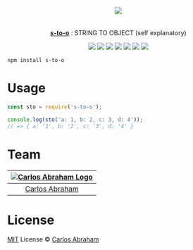 <p align="center" id="top">
	<a href="https://www.npmjs.com/package/str-to-arr"><img src="https://cdn.abraham.gq/projects/s-to-o/logo.svg"></a>
	<br>
	<br>
	<br>
	<a href="https://www.npmjs.com/package/s-to-o"><b>s-to-o</b></a>
	: STRING TO OBJECT (self explanatory)
</p>

<p align="center">
	<!-- Travis CI -->
	<a href="https://travis-ci.org/abranhe/s-to-o"><img src="https://img.shields.io/travis/abranhe/s-to-o.svg?logo=travis" /></a>
	<!-- LICENSE -->
	<a href="https://github.com/abranhe/s-to-o/blob/master/LICENSE"><img src="https://img.shields.io/github/license/abranhe/s-to-o.svg" /></a>
	<!-- NPM Version -->
	<a href="https://www.npmjs.com/package/s-to-o"><img src="https://img.shields.io/npm/v/s-to-o.svg" /></a>
	<!-- @abranhe -->
	<a href="https://github.com/abranhe"><img src="https://abranhe.com/badge.svg"></a>
	<!-- Cash me -->
	<a href="https://cash.me/$abranhe"><img src="https://cdn.abraham.gq/badges/cash-me.svg"></a>
	<!-- Patreon -->
	<a href="https://www.patreon.com/abranhe"><img src="https://cdn.abraham.gq/badges/patreon.svg" /></a>
	<!-- Paypal -->
	<a href="https://paypal.me/abranhe/10"><img src="https://cdn.abraham.gq/badges/paypal.svg" /></a>
</p>


```
npm install s-to-o
```

# Usage

```js
const sto = require('s-to-o');

console.log(sto('a: 1, b: 2, c: 3, d: 4'));
// => { a: '1', b: '2', c: '3', d: '4' }
```

# Team

|[![Carlos Abraham Logo](https://avatars3.githubusercontent.com/u/21347264?s=50&v=4)](https://19cah.com)|
| :-: |
| [Carlos Abraham](https://github.com/abranhe) |

# License

[MIT](https://github.com/abranhe/s-to-o/blob/master/LICENSE) License © [Carlos Abraham](https://github.com/abranhe/)

